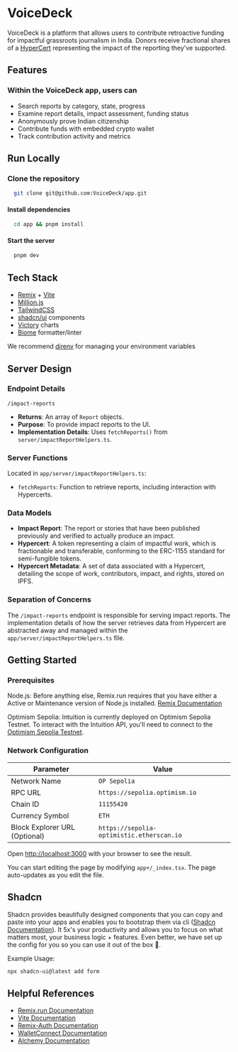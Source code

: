 
# VoiceDeck

VoiceDeck is a platform that allows users to contribute retroactive funding for impactful grassroots journalism in India. Donors receive fractional shares of a [HyperCert](https://hypercerts.org/) representing the impact of the reporting they've supported.

## Features

### Within the VoiceDeck app, users can

- Search reports by category, state, progress
- Examine report details, impact assessment, funding status
- Anonymously prove Indian citizenship
- Contribute funds with embedded crypto wallet
- Track contribution activity and metrics

## Run Locally

### Clone the repository

```bash
  git clone git@github.com:VoiceDeck/app.git
```

#### Install dependencies

```bash
  cd app && pnpm install
```

#### Start the server

```bash
  pnpm dev
```

## Tech Stack

- [Remix](https://remix.run/) + [Vite](https://vitejs.dev/)
- [Million.js](https://million.dev/)
- [TailwindCSS](https://tailwindcss.com/)
- [shadcn/ui](https://ui.shadcn.com/) components
- [Victory](https://formidable.com/open-source/victory/) charts
- [Biome](https://biomejs.dev/) formatter/linter

We recommend [direnv](https://direnv.net/) for managing your environment variables

## Server Design

### Endpoint Details

`/impact-reports`

- **Returns**: An array of `Report` objects.
- **Purpose**: To provide impact reports to the UI.
- **Implementation Details**: Uses `fetchReports()` from `server/impactReportHelpers.ts`.

### Server Functions

Located in `app/server/impactReportHelpers.ts`:

- `fetchReports`: Function to retrieve reports, including interaction with Hypercerts.

### Data Models

- **Impact Report**: The report or stories that have been published previously and verified to actually produce an impact.
- **Hypercert**: A token representing a claim of impactful work, which is fractionable and transferable, conforming to the ERC-1155 standard for semi-fungible tokens.
- **Hypercert Metadata**: A set of data associated with a Hypercert, detailing the scope of work, contributors, impact, and rights, stored on IPFS.

### Separation of Concerns

The `/impact-reports` endpoint is responsible for serving impact reports. The implementation details of how the server retrieves data from Hypercert are abstracted away and managed within the `app/server/impactReportHelpers.ts` file.

## Getting Started

### Prerequisites

Node.js: Before anything else, Remix.run requires that you have either a Active or Maintenance version of Node.js installed. [Remix Documentation](https://remix.run/docs/en/main/other-api/node)

Optimism Sepolia: Intuition is currently deployed on Optimism Sepolia Testnet. To interact with the Intuition API, you'll need to connect to the [Optimism Sepolia Testnet](https://docs.optimism.io/chain/networks).

### Network Configuration

| Parameter                     | Value                                     |
| ----------------------------- | ----------------------------------------- |
| Network Name                  | `OP Sepolia`                              |
| RPC URL                       | `https://sepolia.optimism.io`             |
| Chain ID                      | `11155420`                                |
| Currency Symbol               | `ETH`                                     |
| Block Explorer URL (Optional) | `https://sepolia-optimistic.etherscan.io` |

Open [http://localhost:3000](http://localhost:3000) with your browser to see the result.

You can start editing the page by modifying `app+/_index.tsx`. The page auto-updates as you edit the file.

## Shadcn

Shadcn provides beautifully designed components that you can copy and paste into your apps and enables you to bootstrap them via cli ([Shadcn Documentation](https://ui.shadcn.com/)). It 5x's your productivity and allows you to focus on what matters most, your business logic + features. Even better, we have set up the config for you so you can use it out of the box 🤝.

Example Usage:

```bash
npx shadcn-ui@latest add form
```

## Helpful References

- [Remix.run Documentation](https://remix.run/)
- [Vite Documentation](https://vitejs.dev/)
- [Remix-Auth Documentation](https://github.com/sergiodxa/remix-auth)
- [WalletConnect Documentation](https://docs.walletconnect.com/)
- [Alchemy Documentation](https://docs.alchemy.com/)
